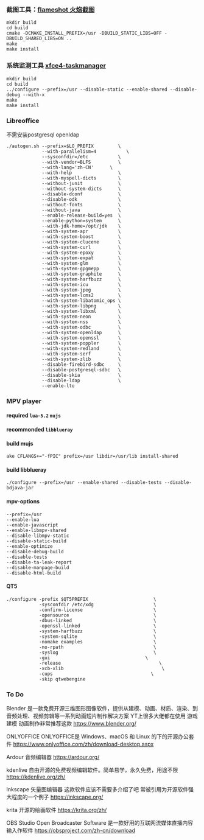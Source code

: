 ### 截图工具：[flameshot 火焰截图](https://github.com/flameshot-org/flameshot#packages-from-repository)
    mkdir build
    cd build
    cmake -DCMAKE_INSTALL_PREFIX=/usr -DBUILD_STATIC_LIBS=OFF -DBUILD_SHARED_LIBS=ON ..
    make 
    make install

### 系统监测工具 [xfce4-taskmanager](https://docs.xfce.org/apps/xfce4-taskmanager/start)
    mkdir build
    cd build
    ../configure --prefix=/usr --disable-static --enable-shared --disable-debug --with-x
    make 
    make install

### Libreoffice
不需安装postgresql openldap
```
./autogen.sh --prefix=$LO_PREFIX         \
             --with-parallelism=4           \
             --sysconfdir=/etc           \
             --with-vendor=BLFS          \
             --with-lang='zh-CN'      \
             --with-help                 \
             --with-myspell-dicts        \
             --without-junit             \
             --without-system-dicts      \
             --disable-dconf             \
             --disable-odk               \
             --without-fonts             \
             --without-java              \
             --enable-release-build=yes  \
             --enable-python=system      \
             --with-jdk-home=/opt/jdk    \
             --with-system-apr           \
             --with-system-boost         \
             --with-system-clucene       \
             --with-system-curl          \
             --with-system-epoxy         \
             --with-system-expat         \
             --with-system-glm           \
             --with-system-gpgmepp       \
             --with-system-graphite      \
             --with-system-harfbuzz      \
             --with-system-icu           \
             --with-system-jpeg          \
             --with-system-lcms2         \
             --with-system-libatomic_ops \
             --with-system-libpng        \
             --with-system-libxml        \
             --with-system-neon          \
             --with-system-nss           \
             --with-system-odbc          \
             --with-system-openldap      \
             --with-system-openssl       \
             --with-system-poppler       \
             --with-system-redland       \
             --with-system-serf          \
             --with-system-zlib          \
             --disable-firebird-sdbc     \
             --disable-postgresql-sdbc   \
             --disable-skia              \
             --disable-ldap              \
             --enable-lto
```
### MPV player
#### required `lua-5.2` `mujs`
#### recommonded `libblueray` 
#### build mujs
`ake CFLANGS+="-fPIC" prefix=/usr libdir=/usr/lib install-shared`
#### build libblueray
`./configure --prefix=/usr --enable-shared --disable-tests --disable-bdjava-jar`

#### mpv-options
```
--prefix=/usr
--enable-lua
--enable-javascript
--enable-libmpv-shared
--disable-libmpv-static
--disable-static-build
--enable-optimize
--disable-debug-build
--disable-tests
--disable-ta-leak-report
--disable-manpage-build
--disable-html-build
```
#### QT5
```
./configure -prefix $QT5PREFIX                        \
            -sysconfdir /etc/xdg                      \
            -confirm-license                          \
            -opensource                               \
            -dbus-linked                              \
            -openssl-linked                           \
            -system-harfbuzz                          \
            -system-sqlite                            \
            -nomake examples                          \
            -no-rpath                                 \
            -syslog                                   \
            -gui                                   \
            -release                                    \
            -xcb-xlib                                    \
            -cups                                    \
            -skip qtwebengine
```
### To Do
Blender
是一款免费开源三维图形图像软件，提供从建模、动画、材质、渲染、到音频处理、视频剪辑等一系列动画短片制作解决方案 YT上很多大佬都在使用 游戏建模 动画制作非常推荐这款
https://www.blender.org/

ONLYOFFICE
ONLYOFFICE是 Windows、macOS 和 Linux 的下的开源办公套件
https://www.onlyoffice.com/zh/download-desktop.aspx

Ardour
音频编辑器
https://ardour.org/

kdenlive
自由开源的免费视频编辑软件。简单易学，永久免费，用途不限
https://kdenlive.org/zh/

Inkscape
矢量图编辑器 这款软件应该不需要多介绍了吧 常被引用为开源软件强大程度的一个例子
https://inkscape.org/

krita
开源的绘画软件
https://krita.org/zh/

OBS Studio
Open Broadcaster Software 是一款好用的互联网流媒体直播内容输入作软件
https://obsproject.com/zh-cn/download
